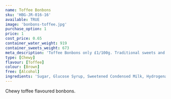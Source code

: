 ```yaml
---
name: Toffee Bonbons
sku: 'HBG-JR-016-16'
available: TRUE
image: 'bonbons-toffee.jpg'
purchase_option: 1
price: 1
cost_price: 0.65
container_water_weight: 919
container_sweets_weight: 673
meta_description: 'Toffee Bonbons only £1/100g. Traditional sweets and more at Humbugs Confectionery Store. Specialists in satisfying your sweet tooth!'
type: [Chewy]
flavour: [Toffee]
colour: [Brown]
free: [Alcohol]
ingredients: 'Sugar, Glucose Syrup, Sweetened Condensed Milk, Hydrogenated Vegetable Oil, Dextrose, Salt, Emulsifier (E471)'
---
```

Chewy toffee flavoured bonbons.